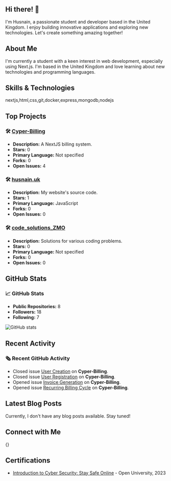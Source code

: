 ## Hi there! 👋

I'm Husnain, a passionate student and developer based in the United Kingdom. I enjoy building innovative applications and exploring new technologies. Let's create something amazing together!

## About Me

I'm currently a student with a keen interest in web development, especially using Next.js. I'm based in the United Kingdom and love learning about new technologies and programming languages.

## Skills & Technologies

nextjs,html,css,git,docker,express,mongodb,nodejs

## Top Projects

### 🛠️ [Cyper-Billing](https://github.com/HussGB/Cyper-Billing)  
- **Description:** A NextJS billing system.  
- **Stars:** 0  
- **Primary Language:** Not specified  
- **Forks:** 0  
- **Open Issues:** 4  

### 🛠️ [husnain.uk](https://github.com/HussGB/husnain.uk)  
- **Description:** My website's source code.  
- **Stars:** 1  
- **Primary Language:** JavaScript  
- **Forks:** 0  
- **Open Issues:** 0  

### 🛠️ [code_solutions_ZMO](https://github.com/HussGB/code_solutions_ZMO)  
- **Description:** Solutions for various coding problems.  
- **Stars:** 0  
- **Primary Language:** Not specified  
- **Forks:** 0  
- **Open Issues:** 0

## GitHub Stats

### 📈 GitHub Stats  
- **Public Repositories:** 8  
- **Followers:** 18  
- **Following:** 7  

![GitHub stats](https://github-readme-stats.vercel.app/api?username=HussGB&show_icons=true&theme=radical)

## Recent Activity

### 🗞️ Recent GitHub Activity  
- Closed issue [User Creation](https://github.com/HussGB/Cyper-Billing/issues/5) on **Cyper-Billing**.  
- Closed issue [User Registration](https://github.com/HussGB/Cyper-Billing/issues/6) on **Cyper-Billing**.  
- Opened issue [Invoice Generation](https://github.com/HussGB/Cyper-Billing/issues/3) on **Cyper-Billing**.  
- Opened issue [Recurring Billing Cycle](https://github.com/HussGB/Cyper-Billing/issues/1) on **Cyper-Billing**.

## Latest Blog Posts

Currently, I don't have any blog posts available. Stay tuned!

## Connect with Me

{}

## Certifications

- [Introduction to Cyber Security: Stay Safe Online](husnain.uk) - Open University, 2023
